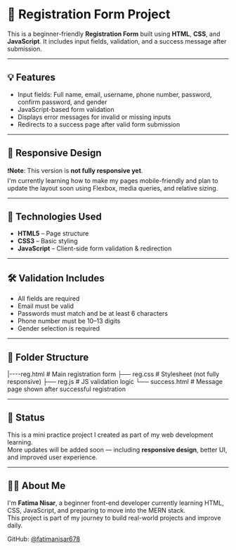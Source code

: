 # 📝 Registration Form Project

This is a beginner-friendly **Registration Form** built using **HTML**, **CSS**, and **JavaScript**. It includes input fields, validation, and a success message after submission.

---

## 💡 Features

- Input fields: Full name, email, username, phone number, password, confirm password, and gender
- JavaScript-based form validation
- Displays error messages for invalid or missing inputs
- Redirects to a success page after valid form submission

---

## 🚧 Responsive Design

❗️**Note**: This version is **not fully responsive yet**.  
I'm currently learning how to make my pages mobile-friendly and plan to update the layout soon using Flexbox, media queries, and relative sizing.

---

## 🧪 Technologies Used

- **HTML5** – Page structure
- **CSS3** – Basic styling
- **JavaScript** – Client-side form validation & redirection

---

## 🛠 Validation Includes

- All fields are required
- Email must be valid
- Passwords must match and be at least 6 characters
- Phone number must be 10–13 digits
- Gender selection is required

---

## 📂 Folder Structure
|----reg.html # Main registration form
├── reg.css # Stylesheet (not fully responsive)
├── reg.js # JS validation logic
└── success.html # Message page shown after successful registration


---

## 📌 Status

This is a mini practice project I created as part of my web development learning.  
More updates will be added soon — including **responsive design**, better UI, and improved user experience.

---

## 🙋‍♀️ About Me

I'm **Fatima Nisar**, a beginner front-end developer currently learning HTML, CSS, JavaScript, and preparing to move into the MERN stack.  
This project is part of my journey to build real-world projects and improve daily.

GitHub: [@fatimanisar678](https://github.com/fatimanisar678)


